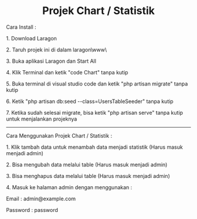 <h1 align="center">Projek Chart / Statistik</h1>
<p>Cara Install :</p>
<p>1. Download Laragon</p>
<p>2. Taruh projek ini di dalam laragon\www\</p>
<p>3. Buka aplikasi Laragon dan Start All</p>
<p>4. Klik Terminal dan ketik "code Chart" tanpa kutip</p>
<p>5. Buka terminal di visual studio code dan ketik "php artisan migrate" tanpa kutip</p>
<p>6. Ketik "php artisan db:seed --class=UsersTableSeeder" tanpa kutip </p>
<p>7. Ketika sudah selesai migrate, bisa ketik "php artisan serve" tanpa kutip untuk menjalankan projeknya</p>
<hr>

<p>Cara Menggunakan Projek Chart / Statistik :</p>
<p>1. Klik tambah data untuk menambah data menjadi statistik (Harus masuk menjadi admin)</p>
<p>2. Bisa mengubah data melalui table (Harus masuk menjadi admin)</p>
<p>3. Bisa menghapus data melalui table (Harus masuk menjadi admin)</p>
<p>4. Masuk ke halaman admin dengan menggunakan :</p>
<p>Email : admin@example.com</p>
<p>Password : password</p>

